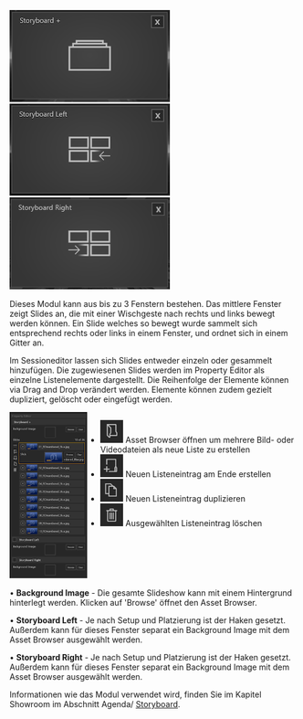 
![Storyboard+](img/Manager/Module/Storyboardplus_Module.PNG) 
![Storyboard+](img/Manager/Module/Storyboard_Left_Module.PNG)
![Storyboard+](img/Manager/Module/Storyboard_Right_Module.PNG) 

Dieses Modul kann aus bis zu 3 Fenstern bestehen. Das mittlere Fenster zeigt Slides an, die mit einer Wischgeste nach rechts und links bewegt werden können. Ein Slide welches so bewegt wurde sammelt sich entsprechend rechts oder links in einem Fenster, und ordnet sich in einem Gitter an.

Im Sessioneditor lassen sich Slides entweder einzeln oder gesammelt hinzufügen. Die zugewiesenen Slides werden im Property Editor als einzelne Listenelemente dargestellt. Die Reihenfolge der Elemente können via Drag and Drop verändert werden. Elemente können zudem gezielt dupliziert, gelöscht oder eingefügt werden.

<div style="display: flex; justify-content: space-between;">

<div>
        <img src="img/Manager/Module/Storyboardplus_PropertyEditor.PNG" />
</div>

<ul>
    <li><div><img src="img/Manager/Module/Storyboardplus_Icon_Folder.PNG" /> Asset Browser öffnen um mehrere Bild- oder Videodateien als neue Liste zu erstellen</div> </li>
    <li><div>
        <img src="img/Manager/Module/Storyboardplus_Icon_New.PNG"/> Neuen Listeneintrag am Ende erstellen
    </div></li>
    <li><div><img src="img/Manager/Module/Storyboardplus_Icon_Duplicate.PNG"/> Neuen Listeneintrag duplizieren</div></li>
    <li><div><img src="img/Manager/Module/Storyboardplus_Icon_Delete.PNG"/> Ausgewählten Listeneintrag löschen</div></li>
</ul>


</div>

•    **Background Image** - Die gesamte Slideshow kann mit einem Hintergrund hinterlegt werden. Klicken auf 'Browse' öffnet den Asset Browser. 



•    **Storyboard Left** - Je nach Setup und Platzierung ist der Haken gesetzt. Außerdem kann für dieses Fenster separat ein Background Image mit dem Asset Browser ausgewählt werden. 



•    **Storyboard Right** - Je nach Setup und Platzierung ist der Haken gesetzt. Außerdem kann für dieses Fenster separat ein Background Image mit dem Asset Browser ausgewählt werden. 


Informationen wie das Modul verwendet wird, finden Sie im Kapitel Showroom im Abschnitt Agenda/ [Storyboard](056_agenda/#storyboard).


